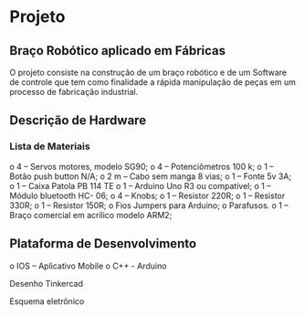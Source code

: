      
#   Projeto 
## Braço Robótico aplicado em Fábricas 

 O projeto consiste na construção de um braço robótico e de um Software de controle que tem como finalidade a rápida manipulação de peças em um processo de fabricação industrial.


## Descrição de Hardware 

### Lista de Materiais 

o	4 – Servos motores, modelo SG90;
o	4 – Potenciômetros 100 k;
o	1 – Botão push button N/A;
o	2 m – Cabo sem manga 8 vias;
o	1 – Fonte 5v 3A;
o	1 – Caixa Patola PB 114 TE
o	1 – Arduino Uno R3 ou compatível;
o	1 – Módulo bluetooth HC- 06;
o	4 – Knobs;
o	1 – Resistor 220R;
o	1 – Resistor 330R;
o	1 – Resistor 150R;
o	Fios Jumpers para Arduino;
o	Parafusos.
o	1 – Braço comercial em acrílico modelo ARM2;


 



## Plataforma de Desenvolvimento

o	IOS – Aplicativo Mobile 
o	C++ - Arduino 

 Desenho Tinkercad 
 
 Esquema eletrônico
 

